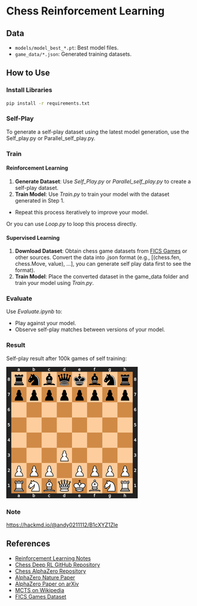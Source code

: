 # Chess Reinforcement Learning

## Data
- `models/model_best_*.pt`: Best model files.
- `game_data/*.json`: Generated training datasets.

## How to Use

### Install Libraries
```bash
pip install -r requirements.txt
```
### Self-Play
To generate a self-play dataset using the latest model generation, use the Self_play.py or Parallel_self_play.py.

### Train
#### Reinforcement Learning
1. **Generate Dataset**: Use *Self_Play.py* or *Parallel_self_play.py* to create a self-play dataset.
2. **Train Model**: Use *Train.py*  to train your model with the dataset generated in Step 1.
- Repeat this process iteratively to improve your model.

Or you can use *Loop.py* to loop this process directly.
#### Supervised Learning
1. **Download Dataset**: Obtain chess game datasets from [FICS Games](https://www.ficsgames.org/download.html) or other sources. Convert the data into .json format (e.g., [(chess.fen, chess.Move, value), ...], you can generate self play data first to see the format).
2. **Train Model**: Place the converted dataset in the game_data folder and train your model using *Train.py*.

### Evaluate
Use *Evaluate.ipynb* to:
- Play against your model.
- Observe self-play matches between versions of your model.

### Result
Self-play result after 100k games of  self training:

![Chess Game](images/chess_game.gif)

### Note
https://hackmd.io/@andy0211112/B1cXYZ1Zle

## References
- [Reinforcement Learning Notes](https://deepanshut041.github.io/Reinforcement-Learning/notes/00_Introduction_to_rl/)
- [Chess Deep RL GitHub Repository](https://github.com/zjeffer/chess-deep-rl)
- [Chess AlphaZero Repository](https://github.com/Zeta36/chess-alpha-zero/tree/master)
- [AlphaZero Nature Paper](https://www.nature.com/articles/nature24270.epdf?author_access_token=VJXbVjaSHxFoctQQ4p2k4tRgN0jAjWel9jnR3ZoTv0PVW4gB86EEpGqTRDtpIz-2rmo8-KG06gqVobU5NSCFeHILHcVFUeMsbvwS-lxjqQGg98faovwjxeTUgZAUMnRQ)
- [AlphaZero Paper on arXiv](https://arxiv.org/abs/1712.01815)
- [MCTS on Wikipedia](https://zh.wikipedia.org/zh-tw/%E8%92%99%E7%89%B9%E5%8D%A1%E6%B4%9B%E6%A0%91%E6%90%9C%E7%B4%A2)
- [FICS Games Dataset](https://www.ficsgames.org/download.html)
